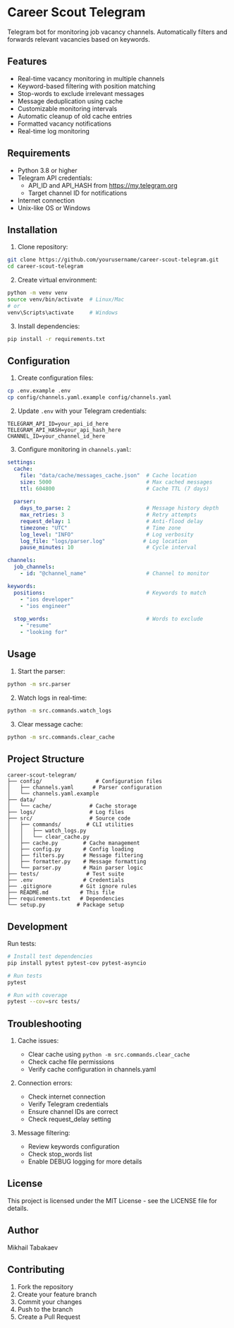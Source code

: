 # Career Scout Telegram

Telegram bot for monitoring job vacancy channels. Automatically filters and forwards relevant vacancies based on keywords.

## Features
- Real-time vacancy monitoring in multiple channels
- Keyword-based filtering with position matching
- Stop-words to exclude irrelevant messages
- Message deduplication using cache
- Customizable monitoring intervals
- Automatic cleanup of old cache entries
- Formatted vacancy notifications
- Real-time log monitoring

## Requirements
- Python 3.8 or higher
- Telegram API credentials:
  - API_ID and API_HASH from https://my.telegram.org
  - Target channel ID for notifications
- Internet connection
- Unix-like OS or Windows

## Installation

1. Clone repository:
```bash
git clone https://github.com/yourusername/career-scout-telegram.git
cd career-scout-telegram
```

2. Create virtual environment:
```bash
python -m venv venv
source venv/bin/activate  # Linux/Mac
# or
venv\Scripts\activate     # Windows
```

3. Install dependencies:
```bash
pip install -r requirements.txt
```

## Configuration

1. Create configuration files:
```bash
cp .env.example .env
cp config/channels.yaml.example config/channels.yaml
```

2. Update `.env` with your Telegram credentials:
```env
TELEGRAM_API_ID=your_api_id_here
TELEGRAM_API_HASH=your_api_hash_here
CHANNEL_ID=your_channel_id_here
```

3. Configure monitoring in `channels.yaml`:
```yaml
settings:
  cache:
    file: "data/cache/messages_cache.json"  # Cache location
    size: 5000                              # Max cached messages
    ttl: 604800                             # Cache TTL (7 days)
  
  parser:
    days_to_parse: 2                        # Message history depth
    max_retries: 3                          # Retry attempts
    request_delay: 1                        # Anti-flood delay
    timezone: "UTC"                         # Time zone
    log_level: "INFO"                       # Log verbosity
    log_file: "logs/parser.log"            # Log location
    pause_minutes: 10                       # Cycle interval

channels:
  job_channels:
    - id: "@channel_name"                   # Channel to monitor

keywords:
  positions:                                # Keywords to match
    - "ios developer"
    - "ios engineer"
  
  stop_words:                               # Words to exclude
    - "resume"
    - "looking for"
```

## Usage

1. Start the parser:
```bash
python -m src.parser
```

2. Watch logs in real-time:
```bash
python -m src.commands.watch_logs
```

3. Clear message cache:
```bash
python -m src.commands.clear_cache
```

## Project Structure
```
career-scout-telegram/
├── config/                 # Configuration files
│   ├── channels.yaml      # Parser configuration
│   └── channels.yaml.example
├── data/
│   └── cache/            # Cache storage
├── logs/                 # Log files
├── src/                  # Source code
│   ├── commands/        # CLI utilities
│   │   ├── watch_logs.py
│   │   └── clear_cache.py
│   ├── cache.py        # Cache management
│   ├── config.py       # Config loading
│   ├── filters.py      # Message filtering
│   ├── formatter.py    # Message formatting
│   └── parser.py       # Main parser logic
├── tests/               # Test suite
├── .env                # Credentials
├── .gitignore         # Git ignore rules
├── README.md          # This file
├── requirements.txt   # Dependencies
└── setup.py          # Package setup
```

## Development

Run tests:
```bash
# Install test dependencies
pip install pytest pytest-cov pytest-asyncio

# Run tests
pytest

# Run with coverage
pytest --cov=src tests/
```

## Troubleshooting

1. Cache issues:
   - Clear cache using `python -m src.commands.clear_cache`
   - Check cache file permissions
   - Verify cache configuration in channels.yaml

2. Connection errors:
   - Check internet connection
   - Verify Telegram credentials
   - Ensure channel IDs are correct
   - Check request_delay setting

3. Message filtering:
   - Review keywords configuration
   - Check stop_words list
   - Enable DEBUG logging for more details

## License

This project is licensed under the MIT License - see the LICENSE file for details.

## Author

Mikhail Tabakaev

## Contributing

1. Fork the repository
2. Create your feature branch
3. Commit your changes
4. Push to the branch
5. Create a Pull Request